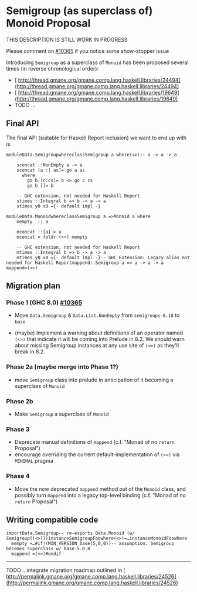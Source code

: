 # Semigroup (as superclass of) Monoid Proposal


THIS DESCRIPTION IS STILL WORK IN PROGRESS


Please comment on [\#10365](https://gitlab.haskell.org//ghc/ghc/issues/10365) if you notice some show-stopper issue


Introducing `Semigroup` as a superclass of `Monoid` has been proposed several times (in reverse chronological order):

- [ http://thread.gmane.org/gmane.comp.lang.haskell.libraries/24494](http://thread.gmane.org/gmane.comp.lang.haskell.libraries/24494)
- [ http://thread.gmane.org/gmane.comp.lang.haskell.libraries/19649](http://thread.gmane.org/gmane.comp.lang.haskell.libraries/19649)
- TODO ...

## Final API


The final API (suitable for Haskell Report inclusion) we want to end up with is

```
moduleData.SemigroupwhereclassSemigroup a where(<>):: a -> a -> a

    sconcat ::NonEmpty a -> a
    sconcat (a :| as)= go a as
      where
        go b (c:cs)= b <> go c cs
        go b []= b

    -- GHC extension, not needed for Haskell Report
    stimes ::Integral b => b -> a -> a
    stimes y0 x0 ={- default impl -}
```

```
moduleData.MonoidwhereclassSemigroup a =>Monoid a where
    mempty  :: a

    mconcat ::[a]-> a
    mconcat = foldr (<>) mempty

    -- GHC extension, not needed for Haskell Report
    mtimes ::Integral b => b -> a -> a
    mtimes y0 x0 ={- default impl -}-- GHC Extension: Legacy alias not needed for Haskell Reportmappend::Semigroup a => a -> a -> a
mappend=(<>)
```

## Migration plan

### Phase 1 (GHC 8.0)  [\#10365](https://gitlab.haskell.org//ghc/ghc/issues/10365)

- Move `Data.Semigroup` & `Data.List.NonEmpty` from `semigroups-0.18` to `base`.

- (maybe) Implement a warning about definitions of an operator named `(<>)` that indicate it will be coming into Prelude in 8.2. We should warn about missing Semigroup instances at any use site of `(<>)` as they'll break in 8.2.

### Phase 2a (maybe merge into Phase 1?)

- move `Semigroup` class into prelude in anticipation of it becoming a superclass of `Monoid`

### Phase 2b

- Make `Semigroup` a superclass of `Monoid`

### Phase 3

- Deprecate manual definitions of `mappend` (c.f. "Monad of no `return` Proposal") 
- encourage overriding the current default-implementation of `(<>)` via `MINIMAL` pragma

### Phase 4

- Move the now deprecated `mappend` method out of the `Monoid` class, and possibly turn `mappend` into a legacy top-level binding (c.f. "Monad of no `return` Proposal")

## Writing compatible code

```
importData.Semigroup-- re-exports Data.Monoid (w/ Semigroup((<>)))instanceSemigroupFoowhere(<>)=…instanceMonoidFoowhere
  mempty =…#if!(MIN_VERSION_base(5,0,0))-- assumption: Semigroup becomes superclass w/ base-5.0.0
  mappend =(<>)#endif
```

---

TODO ...integrate migration roadmap outlined in [ http://permalink.gmane.org/gmane.comp.lang.haskell.libraries/24526](http://permalink.gmane.org/gmane.comp.lang.haskell.libraries/24526)